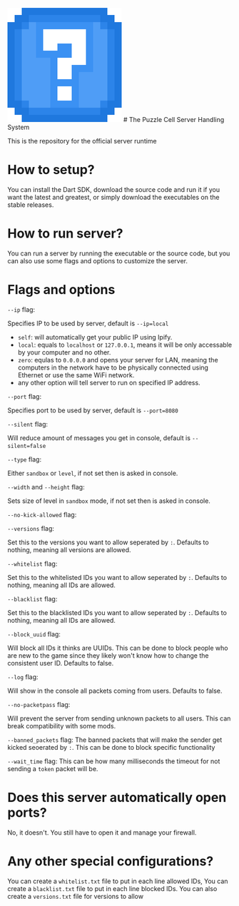 [![a](https://raw.githubusercontent.com/IonutParau/thepuzzlecell/main/assets/images/logo.png)](https://github.com/IonutParau/thepuzzlecell) # The Puzzle Cell Server Handling System

This is the repository for the official server runtime

# How to setup?

You can install the Dart SDK, download the source code and run it if you want the latest and greatest, or simply download the executables on the stable releases.

# How to run server?

You can run a server by running the executable or the source code, but you can also use some flags and options to customize the server.

# Flags and options

`--ip` flag:

Specifies IP to be used by server, default is `--ip=local`

- `self`: will automatically get your public IP using Ipify.
- `local`: equals to `localhost` or `127.0.0.1`, means it will be only accessable by your computer and no other.
- `zero`: equlas to `0.0.0.0` and opens your server for LAN, meaning the computers in the network have to be physically connected using Ethernet or use the same WiFi network.
- any other option will tell server to run on specified IP address.

`--port` flag:

Specifies port to be used by server, default is `--port=8080`

`--silent` flag:

Will reduce amount of messages you get in console, default is `--silent=false`

`--type` flag:

Either `sandbox` or `level`, if not set then is asked in console.

`--width` and `--height` flag:

Sets size of level in `sandbox` mode, if not set then is asked in console.

`--no-kick-allowed` flag:

`--versions` flag:

Set this to the versions you want to allow seperated by `:`. Defaults to nothing, meaning all versions are allowed.

`--whitelist` flag:

Set this to the whitelisted IDs you want to allow seperated by `:`. Defaults to nothing, meaning all IDs are allowed.

`--blacklist` flag:

Set this to the blacklisted IDs you want to allow seperated by `:`. Defaults to nothing, meaning all IDs are allowed.

`--block_uuid` flag:

Will block all IDs it thinks are UUIDs. This can be done to block people who are new to the game since they likely won't know how to change the consistent user ID. Defaults to false.

`--log` flag:

Will show in the console all packets coming from users. Defaults to false.

`--no-packetpass` flag:

Will prevent the server from sending unknown packets to all users. This can break compatibility with some mods.

`--banned_packets` flag:
The banned packets that will make the sender get kicked seoerated by `:`. This can be done to block specific functionality

`--wait_time` flag:
This can be how many milliseconds the timeout for not sending a `token` packet will be.

# Does this server automatically open ports?

No, it doesn't. You still have to open it and manage your firewall.

# Any other special configurations?

You can create a `whitelist.txt` file to put in each line allowed IDs,
You can create a `blacklist.txt` file to put in each line blocked IDs.
You can also create a `versions.txt` file for versions to allow
